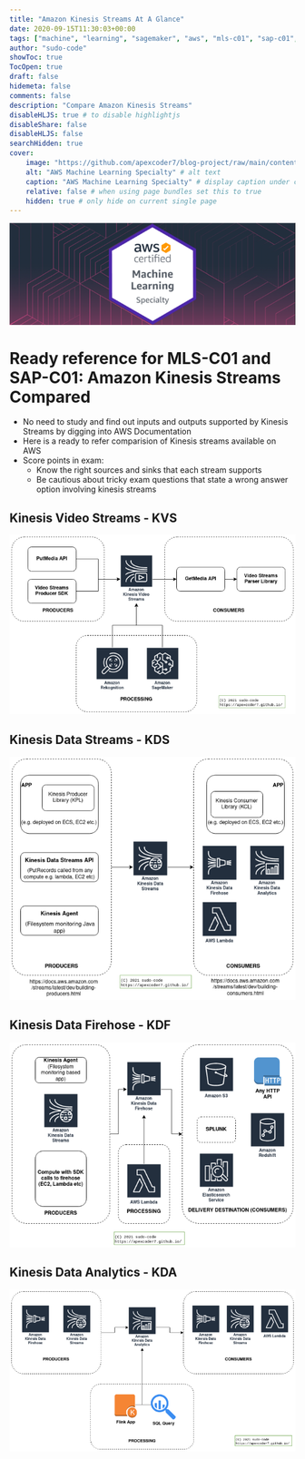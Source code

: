 ```yaml
---
title: "Amazon Kinesis Streams At A Glance"
date: 2020-09-15T11:30:03+00:00
tags: ["machine", "learning", "sagemaker", "aws", "mls-c01", "sap-c01", "specialty", "architect", "professional", "exam", "kinesis", "compared"]
author: "sudo-code"
showToc: true
TocOpen: true
draft: false
hidemeta: false
comments: false
description: "Compare Amazon Kinesis Streams"
disableHLJS: true # to disable highlightjs
disableShare: false
disableHLJS: false
searchHidden: true
cover:
    image: "https://github.com/apexcoder7/blog-project/raw/main/content/posts/tech/ml/mls-c01/assets/images/general/aws-cert-back.png" # image path/url
    alt: "AWS Machine Learning Specialty" # alt text
    caption: "AWS Machine Learning Specialty" # display caption under cover
    relative: false # when using page bundles set this to true
    hidden: true # only hide on current single page
---
```

![Cover](https://github.com/apexcoder7/blog-project/raw/main/content/posts/tech/ml/mls-c01/assets/images/general/aws-cert-back.png#center)

# Ready reference for MLS-C01 and SAP-C01: Amazon Kinesis Streams Compared
* No need to study and find out inputs and outputs supported by Kinesis Streams by digging into AWS Documentation
* Here is a ready to refer comparision of Kinesis streams available on AWS
* Score points in exam: 
    * Know the right sources and sinks that each stream supports
    * Be cautious about tricky exam questions that state a wrong answer option involving kinesis streams

## Kinesis Video Streams - KVS
![Kinesis Video Streams](https://github.com/apexcoder7/blog-project/raw/main/content/posts/tech/ml/mls-c01/assets/images/kinesis/KVS.png#center)

## Kinesis Data Streams - KDS
![Kinesis Data Streams](https://github.com/apexcoder7/blog-project/raw/main/content/posts/tech/ml/mls-c01/assets/images/kinesis/KDS.png#center)

## Kinesis Data Firehose - KDF
![Kinesis Data Firehose](https://github.com/apexcoder7/blog-project/raw/main/content/posts/tech/ml/mls-c01/assets/images/kinesis/KDF.png#center)

## Kinesis Data Analytics - KDA
![Kinesis Data Analytics](https://github.com/apexcoder7/blog-project/raw/main/content/posts/tech/ml/mls-c01/assets/images/kinesis/KDA.png#center)
